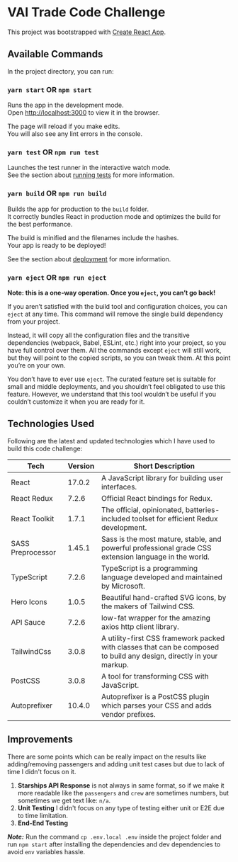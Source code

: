 # VAI Trade Code Challenge

This project was bootstrapped with [Create React App](https://github.com/facebook/create-react-app).

## Available Commands

In the project directory, you can run:

### `yarn start` OR `npm start`

Runs the app in the development mode.\
Open [http://localhost:3000](http://localhost:3000) to view it in the browser.

The page will reload if you make edits.\
You will also see any lint errors in the console.

### `yarn test` OR `npm run test`

Launches the test runner in the interactive watch mode.\
See the section about [running tests](https://facebook.github.io/create-react-app/docs/running-tests) for more information.

### `yarn build` OR `npm run build`

Builds the app for production to the `build` folder.\
It correctly bundles React in production mode and optimizes the build for the best performance.

The build is minified and the filenames include the hashes.\
Your app is ready to be deployed!

See the section about [deployment](https://facebook.github.io/create-react-app/docs/deployment) for more information.

### `yarn eject` OR `npm run eject`

**Note: this is a one-way operation. Once you `eject`, you can’t go back!**

If you aren’t satisfied with the build tool and configuration choices, you can `eject` at any time. This command will remove the single build dependency from your project.

Instead, it will copy all the configuration files and the transitive dependencies (webpack, Babel, ESLint, etc.) right into your project, so you have full control over them. All the commands except `eject` will still work, but they will point to the copied scripts, so you can tweak them. At this point you’re on your own.

You don’t have to ever use `eject`. The curated feature set is suitable for small and middle deployments, and you shouldn’t feel obligated to use this feature. However, we understand that this tool wouldn’t be useful if you couldn’t customize it when you are ready for it.

## Technologies Used

Following are the latest and updated technologies which I have used to build this code challenge:

| Tech              | Version | Short Description                                                                                                    |
|-------------------|---------|----------------------------------------------------------------------------------------------------------------------|
| React             | 17.0.2  | A JavaScript library for building user interfaces.                                                                   |      
| React Redux       | 7.2.6   | Official React bindings for Redux.                                                                                   |
| React Toolkit     | 1.7.1   | The official, opinionated, batteries-included toolset for efficient Redux development.                               |
| SASS Preprocessor | 1.45.1  | Sass is the most mature, stable, and powerful professional grade CSS extension language in the world.                |
| TypeScript        | 7.2.6   | TypeScript is a programming language developed and maintained by Microsoft.                                          |
| Hero Icons        | 1.0.5   | Beautiful hand-crafted SVG icons, by the makers of Tailwind CSS.                                                     |
| API Sauce         | 7.2.6   | low-fat wrapper for the amazing axios http client library.                                                           |
| TailwindCss       | 3.0.8   | A utility-first CSS framework packed with classes that can be composed to build any design, directly in your markup. |
| PostCSS           | 3.0.8   | A tool for transforming CSS with JavaScript.                                                                         |
| Autoprefixer      | 10.4.0  | Autoprefixer is a PostCSS plugin which parses your CSS and adds vendor prefixes.                                     |

## Improvements

There are some points which can be really impact on the results like adding/removing passengers and adding unit test cases but due to lack of time I didn't focus on it.

1. **Starships API Response** is not always in same format, so if we make it more readable like the `passengers` and `crew` are sometimes numbers, but sometimes we get text like: `n/a`.
2. **Unit Testing** I didn't focus on any type of testing either unit or E2E due to time limitation.
3. **End-End Testing**

***Note:*** Run the command `cp .env.local .env` inside the project folder and run `npm start` after installing the dependencies and dev dependencies to avoid `env` variables hassle.